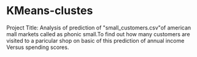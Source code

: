 # KMeans-clustes
Project Title: Analysis of prediction of "small_customers.csv"of american mall markets called as phonic small.To find out how many customers are visited to a paricular shop on basic of this prediction of annual income Versus spending scores.
